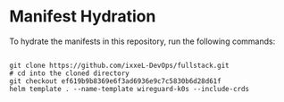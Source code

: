 
# Manifest Hydration

To hydrate the manifests in this repository, run the following commands:

```shell

git clone https://github.com/ixxeL-DevOps/fullstack.git
# cd into the cloned directory
git checkout ef619b9b8369e6f3ad6936e9c7c5830b6d28d61f
helm template . --name-template wireguard-k0s --include-crds
```